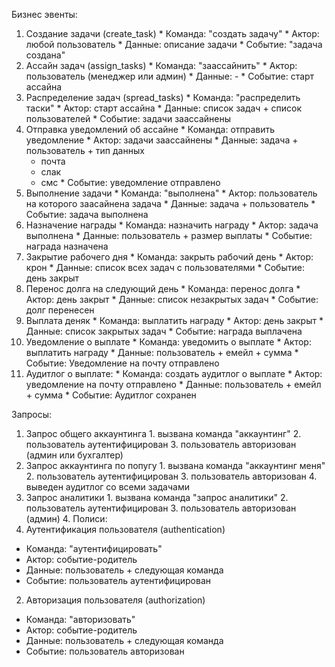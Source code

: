 Бизнес эвенты:
  1. Создание задачи (create_task)
    * Команда: "создать задачу"
    * Актор: любой пользователь
    * Данные: описание задачи
    * Событие: "задача создана"
  2. Ассайн задач (assign_tasks)
    * Команда: "заассайнить"
    * Актор: пользователь (менеджер или админ)
    * Данные: -
    * Событие: старт ассайна
  3. Распределение задач (spread_tasks)
    * Команда: "распределить таски"
    * Актор: старт ассайна
    * Данные: список задач + список пользователей
    * Событие: задачи заассайнены
  4. Отправка уведомлений об ассайне
    * Команда: отправить уведомление
    * Актор: задачи заассайнены
    * Данные: задача + пользователь + тип данных
      * почта
      * слак
      * смс
    * Событие: уведомление отправлено
  5. Выполнение задачи
    * Команда: "выполнена"
    * Актор: пользователь на которого заасайнена задача
    * Данные: задача + пользователь
    * Событие: задача выполнена
  6. Назначение награды
    * Команда: назначить награду
    * Актор: задача выполнена
    * Данные: пользователь + размер выплаты
    * Событие: награда назначена
  7. Закрытие рабочего дня
    * Команда: закрыть рабочий день
    * Актор: крон
    * Данные: список всех задач с пользователями
    * Событие: день закрыт
  8. Перенос долга на следующий день
    * Команда: перенос долга
    * Актор: день закрыт
    * Данные: список незакрытых задач
    * Событие: долг перенесен
  9. Выплата деняк
    * Команда: выплатить награду
    * Актор: день закрыт
    * Данные: список закрытых задач
    * Событие: награда выплачена
  10. Уведомление о выплате
    * Команда: уведомить о выплате
    * Актор: выплатить награду
    * Данные: пользователь + емейл + сумма
    * Событие: Уведомление на почту отправлено
  11. Аудитлог о выплате:
    * Команда: создать аудитлог о выплате
    * Актор: уведомление на почту отправлено
    * Данные: пользователь + емейл + сумма
    * Событие: Аудитлог сохранен

Запросы:
  1. Запрос общего аккаунтинга
    1. вызвана команда "аккаунтинг"
    2. пользователь аутентифицирован
    3. пользователь авторизован (админ или бухгалтер)
  2. Запрос аккаунтинга по попугу
    1. вызвана команда "аккаунтинг меня"
    2. пользователь аутентифицирован
    3. пользователь авторизован
    4. выведен аудитлог со всеми задачами
  3. Запрос аналитики
    1. вызвана команда "запрос аналитики"
    2. пользователь аутентифицирован
    3. пользователь авторизован (админ)
    4.
Полиси:
1. Аутентификация пользователя (authentication)
  * Команда: "аутентифицировать"
  * Актор: событие-родитель
  * Данные: пользователь + следующая команда
  * Событие: пользователь аутентифицирован
2. Авторизация пользователя (authorization)
  * Команда: "авторизовать"
  * Актор: событие-родитель
  * Данные: пользователь + следующая команда
  * Событие: пользователь авторизован

